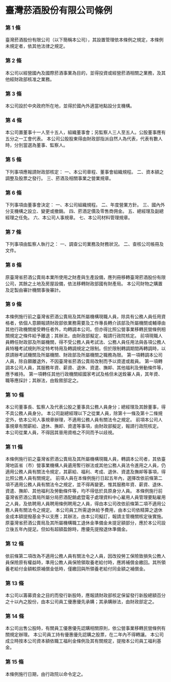 # 臺灣菸酒股份有限公司條例

### 第 1 條

臺灣菸酒股份有限公司（以下簡稱本公司），其設置管理依本條例之規定，本條例未規定者，依其他法律之規定。

### 第 2 條

本公司以經營國內及國際菸酒事業為目的，並得投資或經營菸酒相關之業務，及其他經財政部核准之業務。

### 第 3 條

本公司設於中央政府所在地，並得於國內外適當地點設分支機構。

### 第 4 條

本公司置董事十一人至十五人，組織董事會；另監察人三人至五人。公股董事應有五分之一工會代表。
本公司公股股東得由財政部指派自然人為代表，代表有數人時，分別當選為董事、監察人。

### 第 5 條

下列事項應報請財政部核定：
一、本公司章程、董事會組織規程。
二、資本額之調整及股票之發行。
三、菸酒及相關事業之營業規章。

### 第 6 條

下列事項由董事會決定：
一、本公司組織規程。
二、年度營業方針。
三、國內外分支機構之設立、變更或撤銷。
四、菸酒定價及零售商佣金。
五、總經理及副總經理之任免。
六、本公司人事規章。
七、本公司材料管理規章。

### 第 7 條

下列事項由監察人執行之：
一、調查公司業務及財務狀況。
二、查核公司帳冊及文件。

### 第 8 條

原臺灣省菸酒公賣局本業所使用之財產與生產設備，應列冊移轉臺灣菸酒股份有限公司，其餘之土地及房屋設備，依法移轉財政部國有財產局。
本公司財物之購置及定製由審計機關事後審計。

### 第 9 條

本條例施行前之臺灣省菸酒公賣局及其所屬機構現職人員，除具有公務人員任用資格者，依個人意願報請財政部依業務需要及工作專長轉介該部及所屬機關或輔導由其他行政機關接受轉任者外，均轉調本公司。但亦得比照公營事業移轉民營條例相關規定之條件給予離退；其辦法，由財政部擬定，報請行政院核定。
前項現職人員轉任財政部及所屬機關，得不受公務人員考試法、公務人員任用法與各項公務人員特種考試規則所定特考特用及轉調規定之限制。但於限制轉調期間再轉調時，以原請辦考試機關及所屬機關、財政部及所屬機關之職務為限。
第一項轉調本公司人員，除自願離退外，不因臺灣省菸酒公賣局改制而予以資遣或裁員。
第一項轉調本公司人員，其服務年資、薪資、退休、資遣、撫卹、其他福利及勞動條件等，應予維持。
第一項轉任其他行政機關經國家考試及格但未送銓審人員，其年資、職等應採計；其辦法，由銓敘部定之。

### 第 10 條

本公司董事長、監察人及代表公股之董事具公務人員身分；總經理及其餘董事，得不具公務人員身分。
本公司副總經理以下之從業人員，除第十一條及第十二條規定外，依本公司人事規章辦理，不適用公務人員有關法令之規定。
前項本公司人事規章有關薪給、退休、撫卹、資遣等事項，由財政部擬定，報請行政院核定。
本公司從業人員，不得因其晉用資格之不同而予以歧視。

### 第 11 條

本條例施行前之臺灣省菸酒公賣局及其所屬機構現職人員，轉調本公司者，其依臺灣地區省（市）營事業機構人員遴用暫行辦法或其他公務人員法令進用之人員，仍適用公務人員有關法令規定，其薪給、福利、考成、退休、資遣及撫卹等事項，得比照公務人員有關規定。
前項人員在本條例施行日起五年內，選擇改依前條第二項不適用公務人員有關法令之規定，並不得再變更。惟其服務年資、薪資、退休、資遣、撫卹、其他福利及勞動條件等，均不得低於具原身分人員。
本條例施行前臺灣省菸酒公賣局所屬分局菸酒配銷處暨電子處理資料中心雇用人員管理要點雇用之人員，及依聘用人員聘用條例聘用之人員，得由本公司改依前條第二項不適用公務人員有關法令之規定。
本公司員工所需退休給予費用，由本公司依精算之退休金成本額提撥基金予以支應；其辦法，由本公司擬訂，報請主管機關核定後實施。
原臺灣省菸酒公賣局及其所屬機構職工退休金準備金未提足額部分，應於本公司設立後五年內提足。但如有超額盈餘時，應優先提撥退休準備金。

### 第 12 條

依前條第二項改為不適用公務人員有關法令之人員，因改投勞工保險致損失公教人員保險原有權益時，準用公教人員保險領取養老給付時，應將補償金繳回。其所領養老給付金額較原補償金低時，僅繳回與所領養老給付同金額之補償金。

### 第 13 條

本公司以籌募資金之目的而發行新股時，應報請財政部核定保留發行新股總額百分之十以內之股份，由本公司員工優惠優先承購；其承購辦法，由財政部定之。

### 第 14 條

本公司出售公股時，有關員工優惠優先認購相關原則，依公營事業移轉民營條例有關規定辦理。
本公司員工持有優惠優先認購之股票，在二年內不得轉讓。
本公司成立時按本公司資本額依職工福利金條例及其有關規定，提撥本公司員工福利基金。

### 第 15 條

本條例施行日期，由行政院以命令定之。
